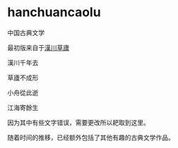 # hanchuancaolu

中国古典文学

最初版来自于[漢川草廬](http://www.xn--5rtnx620bw5s.tw/)

漢川千年去

草廬不成形

小舟從此逝

江海寄餘生

因为其中有些文字错误，需要更改所以耙取到这里。

随着时间的推移，已经额外包括了其他有趣的古典文学作品。
